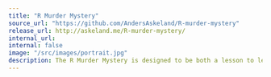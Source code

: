 ```yaml
---
title: "R Murder Mystery"
source_url: "https://github.com/AndersAskeland/R-murder-mystery"
release_url: http://askeland.me/R-murder-mystery/
internal_url:
internal: false
image: "/src/images/portrait.jpg"
description: The R Murder Mystery is designed to be both a lesson to learn R concepts and commands and a fun game for R users to solve an intriguing crime.
---
```

